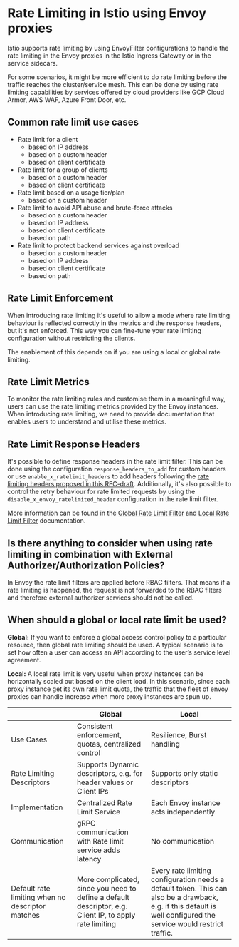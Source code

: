 # Rate Limiting in Istio using Envoy proxies
Istio supports rate limiting by using EnvoyFilter configurations to handle the rate limiting in the Envoy proxies in the Istio Ingress Gateway or
in the service sidecars.

For some scenarios, it might be more efficient to do rate limiting before the traffic reaches the cluster/service mesh. This can be done by using rate limiting capabilities by services offered
by cloud providers like GCP Cloud Armor, AWS WAF, Azure Front Door, etc.

## Common rate limit use cases

- Rate limit for a client
  - based on IP address
  - based on a custom header
  - based on client certificate
- Rate limit for a group of clients
  - based on a custom header
  - based on client certificate
- Rate limit based on a usage tier/plan
  - based on a custom header
- Rate limit to avoid API abuse and brute-force attacks
  - based on a custom header
  - based on IP address
  - based on client certificate
  - based on path
- Rate limit to protect backend services against overload
  - based on a custom header
  - based on IP address
  - based on client certificate
  - based on path

## Rate Limit Enforcement
When introducing rate limiting it's useful to allow a mode where rate limiting behaviour is reflected correctly in the metrics and the response headers, but it's not enforced.
This way you can fine-tune your rate limiting configuration without restricting the clients.

The enablement of this depends on if you are using a local or global rate limiting.

## Rate Limit Metrics
To monitor the rate limiting rules and customise them in a meaningful way, users can use the rate limiting metrics provided by the Envoy instances. When introducing 
rate limiting, we need to provide documentation that enables users to understand and utilise these metrics.

## Rate Limit Response Headers
It's possible to define response headers in the rate limit filter. This can be done using the configuration `response_headers_to_add` for custom headers or use `enable_x_ratelimit_headers` to add headers following the [rate limiting headers proposed in this RFC-draft](https://datatracker.ietf.org/doc/id/draft-polli-ratelimit-headers-03.html).
Additionally, it's also possible to control the retry behaviour for rate limited requests by using the `disable_x_envoy_ratelimited_header` configuration in the rate limit filter.

More information can be found in the [Global Rate Limit Filter](https://www.envoyproxy.io/docs/envoy/latest/api-v3/extensions/filters/http/ratelimit/v3/rate_limit.proto#rate-limit-proto) and [Local Rate Limit Filter](https://www.envoyproxy.io/docs/envoy/latest/api-v3/extensions/filters/http/local_ratelimit/v3/local_rate_limit.proto#local-rate-limit-proto) documentation.

## Is there anything to consider when using rate limiting in combination with External Authorizer/Authorization Policies?
In Envoy the rate limit filters are applied before RBAC filters. That means if a rate limiting is happened, the request is not forwarded to the RBAC filters and therefore external authorizer services should not be called.

## When should a global or local rate limit be used?
**Global:** If you want to enforce a global access control policy to a particular resource, then global rate limiting should be used. A typical scenario is to set how often a user can access an API according to the user’s service level agreement.

**Local:** A local rate limit is very useful when proxy instances can be horizontally scaled out based on the client load. In this scenario, since each proxy instance get its own rate limit quota, the traffic that the fleet of envoy proxies can handle increase when more proxy instances are spun up.

|                                                  | Global                                                                                                  | Local                                                                                                                                                             |
|--------------------------------------------------|---------------------------------------------------------------------------------------------------------|-------------------------------------------------------------------------------------------------------------------------------------------------------------------|
| Use Cases                                        | Consistent enforcement, quotas, centralized control                                                     | Resilience, Burst handling                                                                                                                                        |
| Rate Limiting Descriptors                        | Supports Dynamic descriptors, e.g. for header values or Client IPs                                      | Supports only static descriptors                                                                                                                                  |
| Implementation                                   | Centralized Rate Limit Service                                                                          | Each Envoy instance acts independently                                                                                                                            |
| Communication                                    | gRPC communication with Rate limit service adds latency                                                 | No communication                                                                                                                                                  |
| Default rate limiting when no descriptor matches | More complicated, since you need to define a default descriptor, e.g. Client IP, to apply rate limiting | Every rate limiting configuration needs a default token. This can also be a drawback, e.g. if this default is well configured the service would restrict traffic. |


